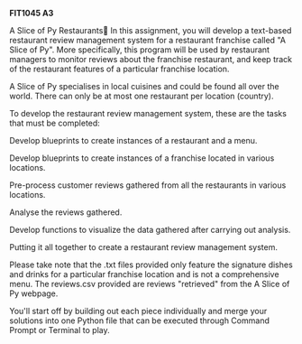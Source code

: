 **FIT1045 A3**

A Slice of Py Restaurants🍴
In this assignment, you will develop a text-based restaurant review management system for a restaurant franchise called "A Slice of Py". More specifically, this program will be used by restaurant managers to monitor reviews about the franchise restaurant, and keep track of the restaurant features of a particular franchise location.

A Slice of Py specialises in local cuisines and could be found all over the world. There can only be at most one restaurant per location (country).

To develop the restaurant review management system, these are the tasks that must be completed:

Develop blueprints to create instances of a restaurant and a menu.

Develop blueprints to create instances of a franchise located in various locations.

Pre-process customer reviews gathered from all the restaurants in various locations.

Analyse the reviews gathered.

Develop functions to visualize the data gathered after carrying out analysis. 

Putting it all together to create a restaurant review management system. 

Please take note that the .txt files provided only feature the signature dishes and drinks for a particular franchise location and is not a comprehensive menu. The reviews.csv provided are reviews "retrieved" from the A Slice of Py webpage.

You'll start off by building out each piece individually and merge your solutions into one Python file that can be executed through Command Prompt or Terminal to play.

